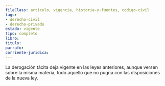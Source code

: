 ```yaml
---
fileClass: articulo, vigencia, historia-y-fuentes, codigo-civil
tags:
- derecho-civil
- derecho-privado
estado: vigente
tipo: completo
libro:
titulo:
parrafo:
corriente-juridica:
---
```

La derogación tácita deja vigente en las leyes anteriores, aunque versen sobre la misma materia, todo aquello que no pugna con las disposiciones de la nueva ley.